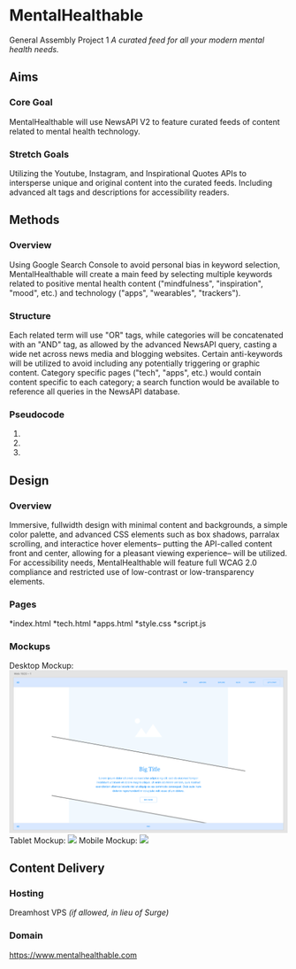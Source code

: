 
# MentalHealthable
General Assembly Project 1
_A curated feed for all your modern mental health needs._

## Aims
### Core Goal
MentalHealthable will use NewsAPI V2 to feature curated feeds of content related to mental health technology. 
### Stretch Goals
Utilizing the Youtube, Instagram, and Inspirational Quotes APIs to intersperse unique and original content into the curated feeds. Including advanced alt tags and descriptions for accessibility readers. 

## Methods
### Overview
Using Google Search Console to avoid personal bias in keyword selection, MentalHealthable will create a main feed by selecting multiple keywords related to positive mental health content ("mindfulness", "inspiration", "mood", etc.) and technology ("apps", "wearables", "trackers").
### Structure
Each related term will use "OR" tags, while categories will be concatenated with an "AND" tag, as allowed by the advanced NewsAPI query, casting a wide net across news media and blogging websites. Certain anti-keywords will be utilized to avoid including any potentially triggering or graphic content. Category specific pages ("tech", "apps", etc.) would contain content specific to each category; a search function would be available to reference all queries in the NewsAPI database.
### Pseudocode
1. 
2. 
3. 

## Design
### Overview
Immersive, fullwidth design with minimal content and backgrounds, a simple color palette, and advanced CSS elements such as box shadows, parralax scrolling, and interactice hover elements– putting the API-called content front and center, allowing for a pleasant viewing experience– will be utilized. For accessibility needs, MentalHealthable will feature full WCAG 2.0 compliance and restricted use of low-contrast or low-transparency elements.
### Pages
*index.html
*tech.html
*apps.html
*style.css
*script.js
### Mockups
Desktop Mockup:
<img src="mockup-desktop.png">
Tablet Mockup:
<img src="mockup-tablet.png">
Mobile Mockup:
<img src="mobile-mockup.png">

## Content Delivery
### Hosting
Dreamhost VPS _(if allowed, in lieu of Surge)_
### Domain
https://www.mentalhealthable.com